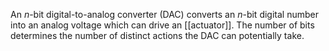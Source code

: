 An $n$-bit digital-to-analog converter (DAC) converts an $n$-bit digital number into an analog voltage which can drive an [[actuator]]. The number of bits determines the number of distinct actions the DAC can potentially take.
